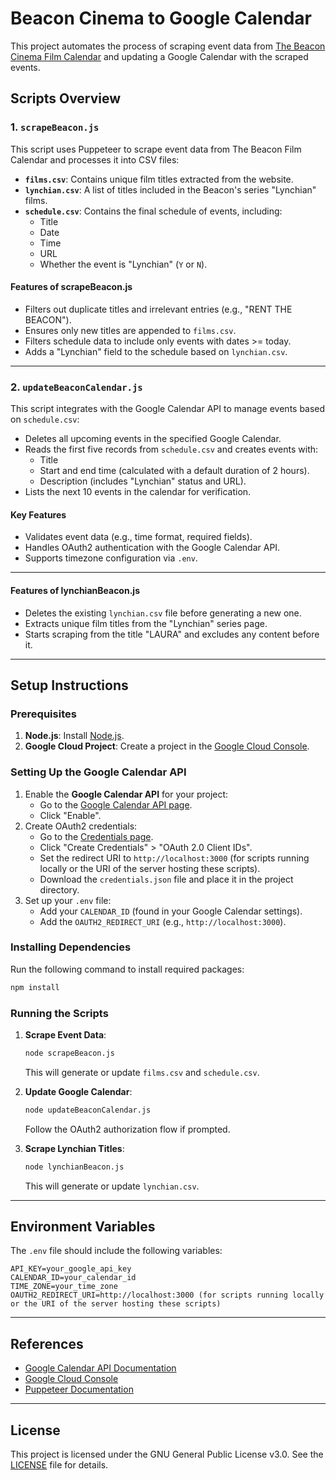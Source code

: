 # Beacon Cinema to Google Calendar

This project automates the process of scraping event data from [The Beacon Cinema Film Calendar](https://thebeacon.film/calendar) and updating a Google Calendar with the scraped events.

## Scripts Overview

### 1. `scrapeBeacon.js`

This script uses Puppeteer to scrape event data from The Beacon Film Calendar and processes it into CSV files:

- **`films.csv`**: Contains unique film titles extracted from the website.
- **`lynchian.csv`**: A list of titles included in the Beacon's series "Lynchian" films.
- **`schedule.csv`**: Contains the final schedule of events, including:
  - Title
  - Date
  - Time
  - URL
  - Whether the event is "Lynchian" (`Y` or `N`).

#### Features of scrapeBeacon.js

- Filters out duplicate titles and irrelevant entries (e.g., "RENT THE BEACON").
- Ensures only new titles are appended to `films.csv`.
- Filters schedule data to include only events with dates >= today.
- Adds a "Lynchian" field to the schedule based on `lynchian.csv`.

---

### 2. `updateBeaconCalendar.js`

This script integrates with the Google Calendar API to manage events based on `schedule.csv`:

- Deletes all upcoming events in the specified Google Calendar.
- Reads the first five records from `schedule.csv` and creates events with:
  - Title
  - Start and end time (calculated with a default duration of 2 hours).
  - Description (includes "Lynchian" status and URL).
- Lists the next 10 events in the calendar for verification.

#### Key Features

- Validates event data (e.g., time format, required fields).
- Handles OAuth2 authentication with the Google Calendar API.
- Supports timezone configuration via `.env`.

---

#### Features of lynchianBeacon.js

- Deletes the existing `lynchian.csv` file before generating a new one.
- Extracts unique film titles from the "Lynchian" series page.
- Starts scraping from the title "LAURA" and excludes any content before it.

---

## Setup Instructions

### Prerequisites

1. **Node.js**: Install [Node.js](https://nodejs.org/).
2. **Google Cloud Project**: Create a project in the [Google Cloud Console](https://console.cloud.google.com/).

### Setting Up the Google Calendar API

1. Enable the **Google Calendar API** for your project:
   - Go to the [Google Calendar API page](https://console.cloud.google.com/apis/library/calendar.googleapis.com).
   - Click "Enable".
2. Create OAuth2 credentials:
   - Go to the [Credentials page](https://console.cloud.google.com/apis/credentials).
   - Click "Create Credentials" > "OAuth 2.0 Client IDs".
   - Set the redirect URI to `http://localhost:3000` (for scripts running locally or the URI of the server hosting these scripts).
   - Download the `credentials.json` file and place it in the project directory.
3. Set up your `.env` file:
   - Add your `CALENDAR_ID` (found in your Google Calendar settings).
   - Add the `OAUTH2_REDIRECT_URI` (e.g., `http://localhost:3000`).

### Installing Dependencies

Run the following command to install required packages:

```bash
npm install
```

### Running the Scripts

1. **Scrape Event Data**:

   ```bash
   node scrapeBeacon.js
   ```

   This will generate or update `films.csv` and `schedule.csv`.

2. **Update Google Calendar**:

   ```bash
   node updateBeaconCalendar.js
   ```

   Follow the OAuth2 authorization flow if prompted.

3. **Scrape Lynchian Titles**:

   ```bash
   node lynchianBeacon.js
   ```

   This will generate or update `lynchian.csv`.

---

## Environment Variables

The `.env` file should include the following variables:

```properties
API_KEY=your_google_api_key
CALENDAR_ID=your_calendar_id
TIME_ZONE=your_time_zone
OAUTH2_REDIRECT_URI=http://localhost:3000 (for scripts running locally or the URI of the server hosting these scripts)
```

---

## References

- [Google Calendar API Documentation](https://developers.google.com/calendar)
- [Google Cloud Console](https://console.cloud.google.com/)
- [Puppeteer Documentation](https://pptr.dev/)

---

## License

This project is licensed under the GNU General Public License v3.0. See the [LICENSE](LICENSE) file for details.
